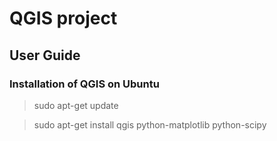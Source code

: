 # QGIS project

## User Guide 

### Installation of QGIS on Ubuntu

> sudo apt-get update

> sudo apt-get install qgis python-matplotlib python-scipy

